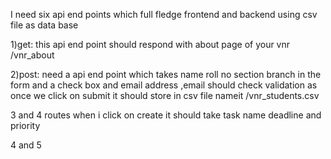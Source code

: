 I need six api end points which full fledge frontend and backend using csv file as data base

1)get: this api end point should respond with about page of your vnr
/vnr_about

2)post: need a api end point which takes name roll no section branch in the form and a check box and email address ,email should check validation as   once we click on submit it should store in csv file nameit
/vnr_students.csv

3 and 4 routes when i click on create it should take task name deadline and priority 


4 and 5
